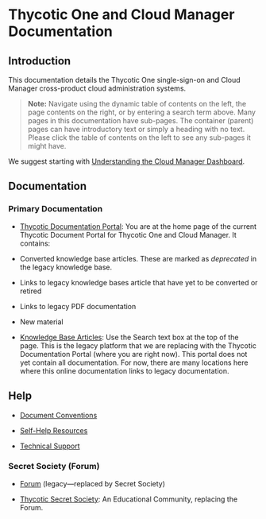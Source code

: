 [title]: # "Thycotic One and Cloud Manager Documentation"
[tags]: # "Thycotic One, Cloud Manager"
[priority]: # "1000"

# Thycotic One and Cloud Manager Documentation

## Introduction

This documentation details the Thycotic One single-sign-on and Cloud Manager cross-product cloud administration systems.

> **Note:** Navigate using the dynamic table of contents on the left, the page contents on the right, or by entering a search term above. Many pages in this documentation have sub-pages. The container (parent) pages can have introductory text or simply a heading with no text. Please click the table of contents on the left to see any sub-pages it might have.

We suggest starting with [Understanding the Cloud Manager Dashboard](./cloud-manager-general-procedures/index.md#understanding-the-dashboard).

## Documentation

### Primary Documentation

- [Thycotic Documentation Portal](https://docs.thycotic.com/to/): You are at the home page of the current Thycotic Document Portal for Thycotic One and Cloud Manager. It contains:
- Converted knowledge base articles. These are marked as *deprecated* in the legacy knowledge base.
  
- Links to legacy knowledge bases article that have yet to be converted or retired
  
- Links to legacy PDF documentation
  
- New material
  
- [Knowledge Base Articles](https://thycotic.force.com/support/s/topic/0TO370000008fpDGAQ/secret-server): Use the Search text box at the top of the page. This is the legacy platform that we are replacing with the Thycotic Documentation Portal (where you are right now). This portal does not yet contain all documentation. For now, there are many locations here where this online documentation links to legacy documentation.

## Help

- [Document Conventions](./help/document-conventions/index.md)

- [Self-Help Resources](./help/self-help-resources/index.md)

- [Technical Support](./help/technical-support/index.md)

### Secret Society (Forum)

- [Forum](https://thycotic.force.com/support/s/topic/0TO370000008fpDGAQ/secret-server) (legacy—replaced by Secret Society)

- [Thycotic Secret Society](https://thycotic.com/community/secret-society/): An Educational Community, replacing the Forum.

